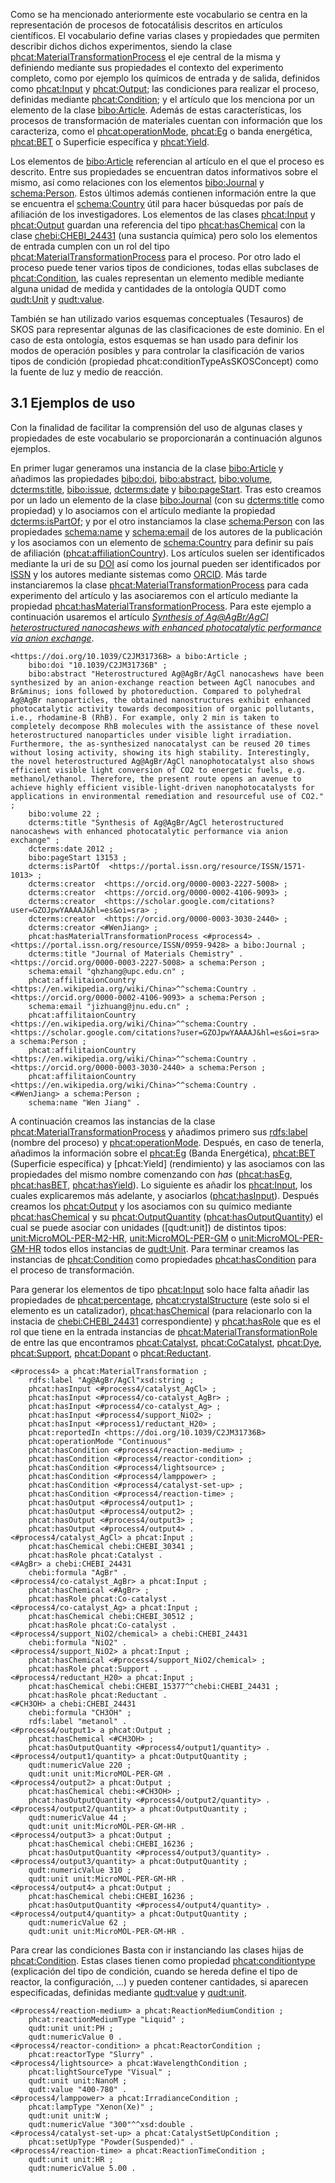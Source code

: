 Como se ha mencionado anteriormente este vocabulario se centra en la representación de procesos de fotocatálisis descritos en artículos científicos. El vocabulario define varias clases y propiedades que permiten describir dichos dichos experimentos, siendo la clase [phcat:MaterialTransformationProcess](#MaterialTransformationProcess) el eje central de la misma y definiendo mediante sus propiedades el contexto del experimento completo, como por ejemplo los químicos de entrada y de salida, definidos como [phcat:Input](#Input) y [phcat:Output](#Output); las condiciones para realizar el proceso, definidas mediante [phcat:Condition](#Condition); y el artículo que los menciona por un elemento de la clase [bibo:Article](http://bibliontology.com/content/article.html). Además de estas características, los procesos de transformación de materiales cuentan con información que los caracteriza, como el [phcat:operationMode](#operationMode), [phcat:Eg](#Eg) o banda energética, [phcat:BET](#BET) o Superficie específica y [phcat:Yield](#Yield). 

Los elementos de [bibo:Article](http://bibliontology.com/content/article.html) referencian al artículo en el que el proceso es descrito. Entre sus propiedades se encuentran datos informativos sobre el mismo, así como relaciones con los elementos [bibo:Journal](http://gbol.life/ontology/bibo/Journal/) y [schema:Person](https://schema.org/Person). Estos últimos además contienen información entre la que se encuentra el [schema:Country](https://schema.org/Country) útil para hacer búsquedas por país de afiliación de los investigadores. Los elementos de las clases [phcat:Input](#Input) y [phcat:Output](#Output) guardan una referencia del tipo [phcat:hasChemical](#hasChemical) con la clase [chebi:CHEBI_24431](https://www.ebi.ac.uk/chebi/searchId.do?chebiId=CHEBI:24431) (una sustancia química) pero solo los elementos de entrada cumplen con un rol del tipo [phcat:MaterialTransformationProcess](#MaterialTransformationProcess) para el proceso. Por otro lado el proceso puede tener varios tipos de condiciones, todas ellas subclases de [phcat:Condition](#Condition), las cuales representan un elemento medible mediante alguna unidad de medida y cantidades de la ontología QUDT como [qudt:Unit](https://qudt.org/schema/qudt/Unit) y [qudt:value](https://qudt.org/schema/qudt/value).

<!-- SKOS -->
También se han utilizado varios esquemas conceptuales (Tesauros) de SKOS para representar algunas de las clasificaciones de este dominio. <!-- La Figura 1 muestra algunas de estas relaciones con los esquemas conceptuales de SKOS. --> En el caso de esta ontología, estos esquemas se han usado para definir los modos de operación posibles y para controlar la clasificación de varios tipos de condición (propiedad phcat:conditionTypeAsSKOSConcept) como la fuente de luz y medio de reacción.

## 3.1 Ejemplos de uso

Con la finalidad de facilitar la comprensión del uso de algunas clases y propiedades de este vocabulario se proporcionarán a continuación algunos ejemplos.

En primer lugar generamos una instancia de la clase [bibo:Article](http://bibliontology.com/content/article.html) y añadimos las propiedades [bibo:doi](http://gbol.life/ontology/bibo/doi/), [bibo:abstract](http://gbol.life/0.1/abstract/), [bibo:volume](http://gbol.life/ontology/bibo/volume/), [dcterms:title](https://www.dublincore.org/specifications/dublin-core/dcmi-terms/terms/title/), [bibo:issue](http://gbol.life/ontology/bibo/issue/), [dcterms:date](https://www.dublincore.org/specifications/dublin-core/dcmi-terms/elements11/date/) y [bibo:pageStart](http://gbol.life/ontology/bibo/pageStart/). Tras esto creamos por un lado un elemento de la clase [bibo:Journal](http://gbol.life/ontology/bibo/Journal/) (con su [dcterms:title](https://www.dublincore.org/specifications/dublin-core/dcmi-terms/terms/title/) como propiedad) y lo asociamos con el artículo mediante la propiedad [dcterms:isPartOf](dublincore.org/specifications/dublin-core/dcmi-terms/terms/isPartOf/); y por el otro instanciamos la clase [schema:Person](https://schema.org/Person) con las propiedades [schema:name](https://schema.org/name) y [schema:email](https://schema.org/email) de los autores de la publicación y los asociamos con un elemento de [schema:Country](https://schema.org/Country) para definir su país de afiliación ([phcat:affiliationCountry](#affiliationCountry)). Los artículos suelen ser identificados mediante la uri de su [DOI](https://www.doi.org/) así como los journal pueden ser identificados por [ISSN](https://www.issn.org/) y los autores mediante sistemas como [ORCID](https://orcid.org/). Más tarde instanciaremos la clase [phcat:MaterialTransformationProcess](#MaterialTransformationProcess) para cada experimento del artículo y las asociaremos con el artículo mediante la propiedad [phcat:hasMaterialTransformationProcess](#hasMaterialTransformationProcess). Para este ejemplo a continuación usaremos el artículo *[Synthesis of Ag@AgBr/AgCl heterostructured nanocashews with enhanced photocatalytic performance via anion exchange](https://doi.org/10.1039/C2JM31736B)*.

    <https://doi.org/10.1039/C2JM31736B> a bibo:Article ;
        bibo:doi "10.1039/C2JM31736B" ;
        bibo:abstract "Heterostructured Ag@AgBr/AgCl nanocashews have been synthesized by an anion-exchange reaction between AgCl nanocubes and Br&minus; ions followed by photoreduction. Compared to polyhedral Ag@AgBr nanoparticles, the obtained nanostructures exhibit enhanced photocatalytic activity towards decomposition of organic pollutants, i.e., rhodamine-B (RhB). For example, only 2 min is taken to completely decompose RhB molecules with the assistance of these novel heterostructured nanoparticles under visible light irradiation. Furthermore, the as-synthesized nanocatalyst can be reused 20 times without losing activity, showing its high stability. Interestingly, the novel heterostructured Ag@AgBr/AgCl nanophotocatalyst also shows efficient visible light conversion of CO2 to energetic fuels, e.g. methanol/ethanol. Therefore, the present route opens an avenue to achieve highly efficient visible-light-driven nanophotocatalysts for applications in environmental remediation and resourceful use of CO2." ;
        bibo:volume 22 ;
        dcterms:title "Synthesis of Ag@AgBr/AgCl heterostructured nanocashews with enhanced photocatalytic performance via anion exchange" ;
        dcterms:date 2012 ;
        bibo:pageStart 13153 ;
        dcterms:isPartOf  <https://portal.issn.org/resource/ISSN/1571-1013> ;
        dcterms:creator  <https://orcid.org/0000-0003-2227-5008> ;
        dcterms:creator  <https://orcid.org/0000-0002-4106-9093> ;
        dcterms:creator  <https://scholar.google.com/citations?user=GZOJpwYAAAAJ&hl=es&oi=sra> ;
        dcterms:creator  <https://orcid.org/0000-0003-3030-2440> ;
        dcterms:creator	<#WenJiang> ;
        phcat:hasMaterialTransformationProcess <#process4> .
    <https://portal.issn.org/resource/ISSN/0959-9428> a bibo:Journal ;
        dcterms:title "Journal of Materials Chemistry" .
    <https://orcid.org/0000-0003-2227-5008> a schema:Person ;
        schema:email "qhzhang@upc.edu.cn" ;
        phcat:affilitaionCountry <https://en.wikipedia.org/wiki/China>^^schema:Country .
    <https://orcid.org/0000-0002-4106-9093> a schema:Person ;
        schema:email "jizhuang@jnu.edu.cn" ;
        phcat:affilitaionCountry <https://en.wikipedia.org/wiki/China>^^schema:Country .
    <https://scholar.google.com/citations?user=GZOJpwYAAAAJ&hl=es&oi=sra> a schema:Person ;
        phcat:affilitaionCountry <https://en.wikipedia.org/wiki/China>^^schema:Country .
    <https://orcid.org/0000-0003-3030-2440> a schema:Person ;
        phcat:affilitaionCountry <https://en.wikipedia.org/wiki/China>^^schema:Country .
    <#WenJiang> a schema:Person ;
        schema:name "Wen Jiang" .

A continuación creamos las instancias de la clase [phcat:MaterialTransformationProcess](#MaterialTransformationProcess) y añadimos primero sus [rdfs:label](https://www.w3.org/TR/rdf-schema/#ch_label) (nombre del proceso) y [phcat:operationMode](#operationMode). Después, en caso de tenerla, añadimos la información sobre el [phcat:Eg](#Eg) (Banda Energética), [phcat:BET](#BET) (Superficie específica) y [phcat:Yield] (rendimiento) y las asociamos con las propiedades del mismo nombre comenzando con *has* ([phcat:hasEg](#hasEg), [phcat:hasBET](#hasBET), [phcat:hasYield](#hasYield)). Lo siguiente es añadir los [phcat:Input](#Input), los cuales explicaremos más adelante, y asociarlos ([phcat:hasInput](#hasInput)). Después creamos los [phcat:Output](#Output) y los asociamos con su químico mediante [phcat:hasChemical](#hasChemical) y su [phcat:OutputQuantity](#OutputQuantity) ([phcat:hasOutputQuantity](#hasOutputQuantity)) el cual se puede asociar con unidades ([qudt:unit]) de distintos tipos: [unit:MicroMOL-PER-M2-HR](https://qudt.org/vocab/unit/MicroMOL-PER-M2-HR), [unit:MicroMOL-PER-GM](https://qudt.org/vocab/unit/MicroMOL-PER-GM) o [unit:MicroMOL-PER-GM-HR](https://qudt.org/vocab/unit/MicroMOL-PER-GM-HR) todos ellos instancias de [qudt:Unit](https://qudt.org/schema/qudt/Unit). Para terminar creamos las instancias de [phcat:Condition](#Condition) como propiedades [phcat:hasCondition](#hasCondition) para el proceso de transformación.

<!-- inputs -->
Para generar los elementos de tipo [phcat:Input](#Input) solo hace falta añadir las propiedades de [phcat:percentage](#percentage), [phcat:crystalStructure](#crystalStructure) (este solo si el elemento es un catalizador), [phcat:hasChemical](#hasChemical) (para relacionarlo con la instacia de [chebi:CHEBI_24431](https://www.ebi.ac.uk/chebi/searchId.do?chebiId=CHEBI:24431) correspondiente) y [phcat:hasRole](#hasRole) que es el rol que tiene en la entrada instancias de [phcat:MaterialTransformationRole](#MaterialTransformationRole) de entre las que encontramos [phcat:Catalyst](#Catalyst), [phcat:CoCatalyst](#CoCatalyst), [phcat:Dye](#Dye), [phcat:Support](#Support), [phcat:Dopant](#Dopant) o [phcat:Reductant](#Reductant).

    <#process4> a phcat:MaterialTransformation ;
        rdfs:label "Ag@AgBr/AgCl"xsd:string ;
        phcat:hasInput <#process4/catalyst_AgCl> ;
        phcat:hasInput <#process4/co-catalyst_AgBr> ;
        phcat:hasInput <#process4/co-catalyst_Ag> ;
        phcat:hasInput <#process4/support_NiO2> ;
        phcat:hasInput <#process1/reductant_H20> ;
        phcat:reportedIn <https://doi.org/10.1039/C2JM31736B>
        phcat:operationMode "Continuous"
        phcat:hasCondition <#process4/reaction-medium> ;
        phcat:hasCondition <#process4/reactor-condition> ;
        phcat:hasCondition <#process4/lightsource> ;
        phcat:hasCondition <#process4/lamppower> ;
        phcat:hasCondition <#process4/catalyst-set-up> ;
        phcat:hasCondition <#process4/reaction-time> ;
        phcat:hasOutput <#process4/output1> ;
        phcat:hasOutput <#process4/output2> ;
        phcat:hasOutput <#process4/output3> ;
        phcat:hasOutput <#process4/output4> .
    <#process4/catalyst_AgCl> a phcat:Input ;
        phcat:hasChemical chebi:CHEBI_30341 ;
        phcat:hasRole phcat:Catalyst .
    <#AgBr> a chebi:CHEBI_24431
        chebi:formula "AgBr" .
    <#process4/co-catalyst_AgBr> a phcat:Input ;
        phcat:hasChemical <#AgBr> ;
        phcat:hasRole phcat:Co-catalyst .
    <#process4/co-catalyst_Ag> a phcat:Input ;
        phcat:hasChemical chebi:CHEBI_30512 ;
        phcat:hasRole phcat:Co-catalyst .
    <#process4/support_NiO2/chemical> a chebi:CHEBI_24431
        chebi:formula "NiO2" .
    <#process4/support_NiO2> a phcat:Input ;
        phcat:hasChemical <#process4/support_NiO2/chemical> ;
        phcat:hasRole phcat:Support .
    <#process4/reductant_H20> a phcat:Input ;
        phcat:hasChemical chebi:CHEBI_15377^^chebi:CHEBI_24431 ;
        phcat:hasRole phcat:Reductant .
    <#CH3OH> a chebi:CHEBI_24431
        chebi:formula "CH3OH" ;
        rdfs:label "metanol" .
    <#process4/output1> a phcat:Output ;
        phcat:hasChemical <#CH3OH> ;
        phcat:hasOutputQuantity <#process4/output1/quantity> .
    <#process4/output1/quantity> a phcat:OutputQuantity ;
        qudt:numericValue 220 ;
        qudt:unit unit:MicroMOL-PER-GM .
    <#process4/output2> a phcat:Output ;
        phcat:hasChemical chebi:<#CH3OH> ;
        phcat:hasOutputQuantity <#process4/output2/quantity> .
    <#process4/output2/quantity> a phcat:OutputQuantity ;
        qudt:numericValue 44 ;
        qudt:unit unit:MicroMOL-PER-GM-HR .
    <#process4/output3> a phcat:Output ;
        phcat:hasChemical chebi:CHEBI_16236 ;
        phcat:hasOutputQuantity <#process4/output3/quantity> .
    <#process4/output3/quantity> a phcat:OutputQuantity ;
        qudt:numericValue 310 ;
        qudt:unit unit:MicroMOL-PER-GM-HR .
    <#process4/output4> a phcat:Output ;
        phcat:hasChemical chebi:CHEBI_16236 ;
        phcat:hasOutputQuantity <#process4/output4/quantity> .
    <#process4/output4/quantity> a phcat:OutputQuantity ;
        qudt:numericValue 62 ;
        qudt:unit unit:MicroMOL-PER-GM-HR .

<!-- condiciones -->
Para crear las condiciones Basta con ir instanciando las clases hijas de [phcat:Condition](#Condition). Estas clases tienen como propiedad [phcat:conditiontype](#conditionType) (explicación del tipo de condición, cuando se hereda define el tipo de reactor, la configuración, ...) y pueden contener cantidades, si aparecen especificadas, definidas mediante [qudt:value](https://qudt.org/schema/qudt/value) y [qudt:unit](https://qudt.org/schema/qudt/unit).

    <#process4/reaction-medium> a phcat:ReactionMediumCondition ;
        phcat:reactionMediumType "Liquid" ;
        qudt:unit unit:PH ; 
        qudt:numericValue 0 .
    <#process4/reactor-condition> a phcat:ReactorCondition ;
        phcat:reactorType "Slurry" .
    <#process4/lightsource> a phcat:WavelengthCondition ;
        phcat:lightSourceType "Visual" ;
        qudt:unit unit:NanoM ;
        qudt:value "400-780" .
    <#process4/lamppower> a phcat:IrradianceCondition ;
        phcat:lampType "Xenon(Xe)" ;
        qudt:unit unit:W ;
        qudt:numericValue "300"^^xsd:double .
    <#process4/catalyst-set-up> a phcat:CatalystSetUpCondition ;
        phcat:setUpType "Powder(Suspended)" .
    <#process4/reaction-time> a phcat:ReactionTimeCondition ;
        qudt:unit unit:HR ;
        qudt:numericValue 5.00 .

<!-- Añadir, si es posible, algún SPARQL queries que se puedan usar -->